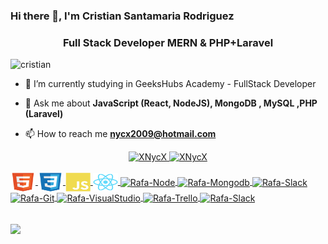 ### Hi there 👋, I'm Cristian Santamaria Rodriguez

<h3 align="center">Full Stack Developer MERN & PHP+Laravel</h3>
<p align="left"> <img src="https://komarev.com/ghpvc/?username=XNycX" alt="cristian"/> </p>

- 🔭 I’m currently studying in GeeksHubs Academy - FullStack Developer

- 💬 Ask me about **JavaScript (React, NodeJS), MongoDB , MySQL ,PHP (Laravel)**

- 📫 How to reach me **nycx2009@hotmail.com**

<div align="center">
  <a href="https://github.com/XNycX">
 <img height="160em" src="https://github-readme-stats.vercel.app/api/top-langs/?username=XNycX&layout=compact&hide=html" alt="XNycX" />
  <img height="160em" src="https://github-readme-stats.vercel.app/api?username=XNycX&show_icons=true" alt="XNycX"/>
</div>
 
</div>
<div style="display: inline_block"><br>
  <img align="center" alt="Rafa-HTML" height="30" width="40" src="https://raw.githubusercontent.com/devicons/devicon/master/icons/html5/html5-original.svg">
  <img align="center" alt="Rafa-CSS" height="30" width="40" src="https://raw.githubusercontent.com/devicons/devicon/master/icons/css3/css3-original.svg">
  <img align="center" alt="Rafa-Js" height="30" width="40" src="https://raw.githubusercontent.com/devicons/devicon/master/icons/javascript/javascript-plain.svg">
  <img align="center" alt="Rafa-React" height="30" width="40" src="https://raw.githubusercontent.com/devicons/devicon/master/icons/react/react-original.svg">
  <img align="center" alt="Rafa-Node" height="30" width="40" src="https://cdn.jsdelivr.net/gh/devicons/devicon/icons/nodejs/nodejs-original.svg">
  <img align="center" alt="Rafa-Mongodb" height="30" width="40" src="https://cdn.jsdelivr.net/gh/devicons/devicon/icons/mongodb/mongodb-original-wordmark.svg">
   <img align="center" alt="Rafa-Slack" height="30" width="40" src="https://upload.wikimedia.org/wikipedia/commons/thumb/9/9a/Laravel.svg/1969px-Laravel.svg.png">      
  <img align="center" alt="Rafa-Git" height="30" width="40" src="https://cdn.jsdelivr.net/gh/devicons/devicon/icons/git/git-original.svg">
  <img align="center" alt="Rafa-VisualStudio" height="30" width="40" src="https://cdn.jsdelivr.net/gh/devicons/devicon/icons/visualstudio/visualstudio-plain.svg">
  <img align="center" alt="Rafa-Trello" height="30" width="40" src="https://cdn.jsdelivr.net/gh/devicons/devicon/icons/trello/trello-plain.svg">
  <img align="center" alt="Rafa-Slack" height="30" width="40" src="https://cdn.jsdelivr.net/gh/devicons/devicon/icons/slack/slack-original.svg">         
</div>

                       
## <a href="https://www.linkedin.com/in/cristian-santamaria-74b084118/" target="_blank"><img src="https://img.shields.io/badge/-LinkedIn-%230077B5?style=for-the-badge&logo=linkedin&logoColor=white" target="_blank"></a> 
